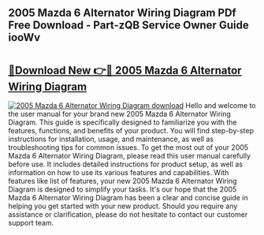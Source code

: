 ## 2005 Mazda 6 Alternator Wiring Diagram PDf Free Download - Part-zQB Service Owner Guide iooWv

# <h2><a href="http://dfscdu8.blite.top/?on=2005+Mazda+6+Alternator+Wiring+Diagram">🔗Download New 👉🔴 2005 Mazda 6 Alternator Wiring Diagram</a></h2>

[![2005 Mazda 6 Alternator Wiring Diagram download](https://i.imgur.com/lujVjoI.png)](http://dfscdu8.blite.top/?on=2005+Mazda+6+Alternator+Wiring+Diagram)
Hello and welcome to the user manual for your brand new 2005 Mazda 6 Alternator Wiring Diagram. This guide is specifically designed to familiarize you with the features, functions, and benefits of your product. You will find step-by-step instructions for installation, usage, and maintenance, as well as troubleshooting tips for common issues. To get the most out of your 2005 Mazda 6 Alternator Wiring Diagram, please read this user manual carefully before use. It includes detailed instructions for product setup, as well as information on how to use its various features and capabilities. With features like list of features, your new 2005 Mazda 6 Alternator Wiring Diagram is designed to simplify your tasks. It's our hope that the 2005 Mazda 6 Alternator Wiring Diagram has been a clear and concise guide in helping you get started with your new product. Should you require any assistance or clarification, please do not hesitate to contact our customer support team.
